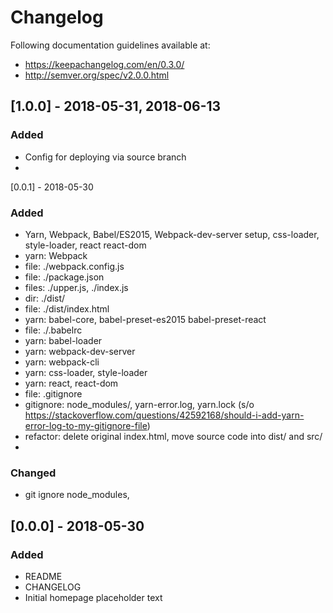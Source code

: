 # Changelog
Following documentation guidelines available at:
* https://keepachangelog.com/en/0.3.0/
* http://semver.org/spec/v2.0.0.html

## [1.0.0] - 2018-05-31, 2018-06-13
### Added
- Config for deploying via source branch
- 

[0.0.1] - 2018-05-30
### Added
- Yarn, Webpack, Babel/ES2015, Webpack-dev-server setup, css-loader, style-loader, react react-dom
- yarn: Webpack
- file: ./webpack.config.js
- file: ./package.json
- files: ./upper.js, ./index.js
- dir: ./dist/
- file: ./dist/index.html
- yarn: babel-core, babel-preset-es2015 babel-preset-react
- file: ./.babelrc
- yarn: babel-loader
- yarn: webpack-dev-server
- yarn: webpack-cli
- yarn: css-loader, style-loader
- yarn: react, react-dom
- file: .gitignore
- gitignore: node_modules/, yarn-error.log, yarn.lock (s/o https://stackoverflow.com/questions/42592168/should-i-add-yarn-error-log-to-my-gitignore-file)
- refactor: delete original index.html, move source code into dist/ and src/
- 

### Changed
- git ignore node_modules, 

## [0.0.0] - 2018-05-30
### Added
- README
- CHANGELOG
- Initial homepage placeholder text
